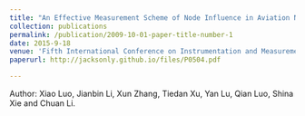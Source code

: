 ```yaml
---
title: "An Effective Measurement Scheme of Node Influence in Aviation Network"
collection: publications
permalink: /publication/2009-10-01-paper-title-number-1
date: 2015-9-18
venue: 'Fifth International Conference on Instrumentation and Measurement, Computer, Communication and Control (IMCCC'15)'
paperurl: http://jacksonly.github.io/files/P0504.pdf

---
```

Author: Xiao Luo, Jianbin Li, Xun Zhang, Tiedan Xu, Yan Lu, Qian Luo, Shina Xie and Chuan Li. <br/>
